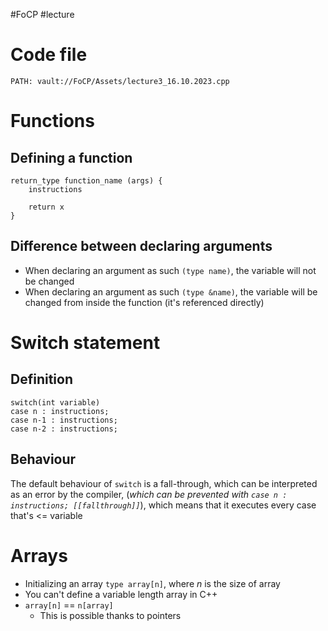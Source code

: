 #FoCP #lecture 

# Code file
```embed-cpp
PATH: vault://FoCP/Assets/lecture3_16.10.2023.cpp
```

# Functions
## Defining a function
```
return_type function_name (args) {
	instructions

	return x
}
```

## Difference between declaring arguments
- When declaring an argument as such `(type name)`, the variable will not be changed
- When declaring an argument as such `(type &name)`, the variable will be changed from inside the function (it's referenced directly)

# Switch statement
## Definition
```
switch(int variable)
case n : instructions;
case n-1 : instructions;
case n-2 : instructions;
```

## Behaviour
The default behaviour of `switch` is a fall-through, which can be interpreted as an error by the compiler, (*which can be prevented with `case n : instructions; [[fallthrough]]`*), which means that it executes every case that's \<= variable

# Arrays
- Initializing an array `type array[n]`, where *n* is the size of array
- You can't define a variable length array in C++
- `array[n]` == `n[array]`
	- This is possible thanks to pointers